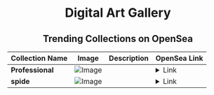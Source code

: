 <div align="center">

# Digital Art Gallery

## Trending Collections on OpenSea

| Collection Name                             | Image                                                                                     | Description              | OpenSea Link                                                                                          |
|---------------------------------------------|-------------------------------------------------------------------------------------------|--------------------------|--------------------------------------------------------------------------------------------------------|
| **Professional** | ![Image](https://i.seadn.io/s/raw/files/b61f903418305707d860c269f6a2e6d5.png?w=500&auto=format?w=200&auto=format) |  | <details><summary>Link</summary>[Professional](https://opensea.io/collection/professional-14)</details> |
| **spide** | ![Image](https://i.seadn.io/s/raw/files/fddc814d6033bb9e35894551f04dbbce.jpg?w=500&auto=format?w=200&auto=format) |  | <details><summary>Link</summary>[spide](https://opensea.io/collection/spide-3)</details> |

</div>